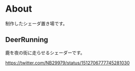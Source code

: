 # About
制作したシェーダ置き場です。


## DeerRunning
鹿を夜の街に走らせるシェーダーです。

https://twitter.com/NB29979/status/1512706777745281030

